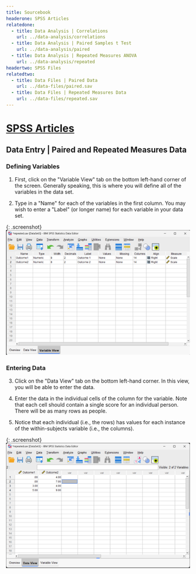 ```yaml
---
title: Sourcebook
headerone: SPSS Articles
relatedone:
  - title: Data Analysis | Correlations
    url: ../data-analysis/correlations
  - title: Data Analysis | Paired Samples t Test
    url: ../data-analysis/paired
  - title: Data Analysis | Repeated Measures ANOVA
    url: ../data-analysis/repeated
headertwo: SPSS Files
relatedtwo:
  - title: Data Files | Paired Data
    url: ../data-files/paired.sav
  - title: Data Files | Repeated Measures Data
    url: ../data-files/repeated.sav
---
```


# [SPSS Articles](../index.md)

## Data Entry | Paired and Repeated Measures Data 

### Defining Variables 

1. First, click on the "Variable View" tab on the bottom left-hand corner of the screen. Generally speaking, this is where you will define all of the variables in the data set. 

2. Type in a "Name" for each of the variables in the first column. You may wish to enter a "Label" (or longer name) for each variable in your data set. 

{: .screenshot}
![Screenshot for defining variables](repeated1.png)

### Entering Data

3. Click on the "Data View" tab on the bottom left-hand corner. In this view, you will be able to enter the data.

4. Enter the data in the individual cells of the column for the variable. Note that each cell should contain a single score for an individual person. There will be as many rows as people.

5. Notice that each individual (i.e., the rows) has values for each instance of the within-subjects variable (i.e., the columns). 

{: .screenshot}
![Screenshot for entering data](repeated2.png)
